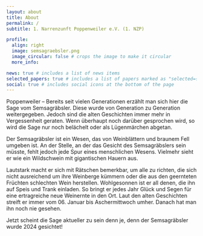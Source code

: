 ```yaml
---
layout: about
title: About
permalink: /
subtitle: 1. Narrenzunft Poppenweiler e.V. (1. NZP)

profile:
  align: right
  image: semsagraebsler.png
  image_circular: false # crops the image to make it circular
  more_info:

news: true # includes a list of news items
selected_papers: true # includes a list of papers marked as "selected={true}"
social: true # includes social icons at the bottom of the page
---
```

Poppenweiler – Bereits seit vielen Generationen erzählt man sich hier die Sage vom Semsagräbsler. Diese wurde von Generation zu Generation weitergegeben. Jedoch sind die alten Geschichten immer mehr in Vergessenheit geraten. Wenn überhaupt noch darüber gesprochen wird, so wird die Sage nur noch belächelt oder als Lügenmärchen abgetan. 

Der Semsagräbsler ist ein Wesen, das von Weinblättern und braunem Fell umgeben ist. An der Stelle, an der das Gesicht des Semsagräbslers sein müsste, fehlt jedoch jede Spur eines menschlichen Wesens. Vielmehr sieht er wie ein Wildschwein mit gigantischen Hauern aus. 

Lautstark macht er sich mit Rätschen bemerkbar, um alle zu richten, die sich nicht ausreichend um ihre Weinberge kümmern oder die aus den geernteten Früchten schlechten Wein herstellen. 
Wohlgesonnen ist er all denen, die ihn auf Speis und Trank einladen. So bringt er jedes Jahr Glück und Segen für eine ertragreiche neue Weinernte in den Ort. 
Laut den alten Geschichten streift er immer vom 06. Januar bis Aschermittwoch umher. Danach hat man ihn noch nie gesehen. 

Jetzt scheint die Sage aktueller zu sein denn je, denn der Semsagräbsler wurde 2024 gesichtet!